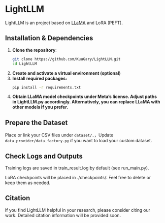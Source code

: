 # LightLLM

LightLLM is an project based on [LLaMA](https://github.com/facebookresearch/llama) and LoRA (PEFT). 

## Installation & Dependencies

1. **Clone the repository**:
   ```bash
   git clone https://github.com/KuuGary/LightLLM.git
   cd LightLLM

2. **Create and activate a virtual environment (optional)**
3. **Install required packages:**
   ```bash
   pip install -r requirements.txt
4. **Obtain LLaMA model checkpoints under Meta’s license. Adjust paths in LightLLM.py accordingly. Alternatively, you can replace LLaMA with other models if you prefer.**


## Prepare the Dataset
Place or link your CSV files under ```dataset/.```，Update ```data_provider/data_factory.py``` if you want to load your custom dataset.

## Check Logs and Outputs
Training logs are saved in train_result.log by default (see run_main.py).

LoRA checkpoints will be placed in ./checkpoints/. Feel free to delete or keep them as needed.

## Citation
If you find LightLLM helpful in your research, please consider citing our work. Detailed citation information will be provided soon.
